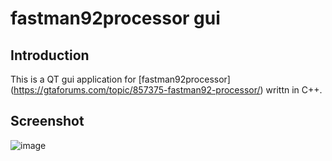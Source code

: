 # fastman92processor gui


## Introduction

This is a QT gui application for [fastman92processor] (https://gtaforums.com/topic/857375-fastman92-processor/) writtn in C++.


## Screenshot

![image](https://i.ibb.co/XXPjv5P/fastman92imgprocessorgui.png)
